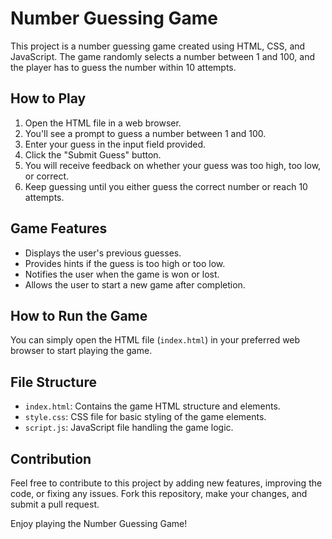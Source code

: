 # Number Guessing Game

This project is a number guessing game created using HTML, CSS, and JavaScript. The game randomly selects a number between 1 and 100, and the player has to guess the number within 10 attempts.

## How to Play

1. Open the HTML file in a web browser.
2. You'll see a prompt to guess a number between 1 and 100.
3. Enter your guess in the input field provided.
4. Click the "Submit Guess" button.
5. You will receive feedback on whether your guess was too high, too low, or correct.
6. Keep guessing until you either guess the correct number or reach 10 attempts.

## Game Features

- Displays the user's previous guesses.
- Provides hints if the guess is too high or too low.
- Notifies the user when the game is won or lost.
- Allows the user to start a new game after completion.

## How to Run the Game

You can simply open the HTML file (`index.html`) in your preferred web browser to start playing the game.

## File Structure

- `index.html`: Contains the game HTML structure and elements.
- `style.css`: CSS file for basic styling of the game elements.
- `script.js`: JavaScript file handling the game logic.

## Contribution

Feel free to contribute to this project by adding new features, improving the code, or fixing any issues. Fork this repository, make your changes, and submit a pull request.


Enjoy playing the Number Guessing Game!
